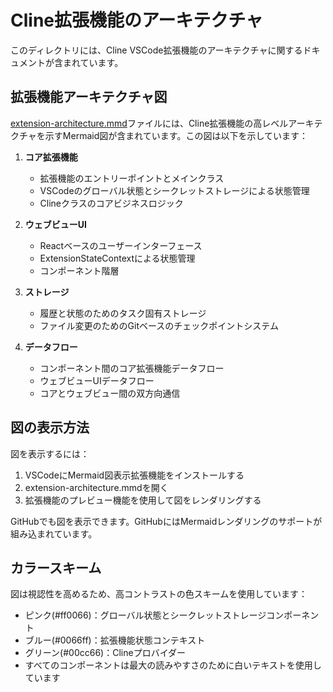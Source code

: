 # Cline拡張機能のアーキテクチャ

このディレクトリには、Cline VSCode拡張機能のアーキテクチャに関するドキュメントが含まれています。

## 拡張機能アーキテクチャ図

[extension-architecture.mmd](./extension-architecture.mmd)ファイルには、Cline拡張機能の高レベルアーキテクチャを示すMermaid図が含まれています。この図は以下を示しています：

1. **コア拡張機能**
   - 拡張機能のエントリーポイントとメインクラス
   - VSCodeのグローバル状態とシークレットストレージによる状態管理
   - Clineクラスのコアビジネスロジック

2. **ウェブビューUI**
   - Reactベースのユーザーインターフェース
   - ExtensionStateContextによる状態管理
   - コンポーネント階層

3. **ストレージ**
   - 履歴と状態のためのタスク固有ストレージ
   - ファイル変更のためのGitベースのチェックポイントシステム

4. **データフロー**
   - コンポーネント間のコア拡張機能データフロー
   - ウェブビューUIデータフロー
   - コアとウェブビュー間の双方向通信

## 図の表示方法

図を表示するには：
1. VSCodeにMermaid図表示拡張機能をインストールする
2. extension-architecture.mmdを開く
3. 拡張機能のプレビュー機能を使用して図をレンダリングする

GitHubでも図を表示できます。GitHubにはMermaidレンダリングのサポートが組み込まれています。

## カラースキーム

図は視認性を高めるため、高コントラストの色スキームを使用しています：
- ピンク(#ff0066)：グローバル状態とシークレットストレージコンポーネント
- ブルー(#0066ff)：拡張機能状態コンテキスト
- グリーン(#00cc66)：Clineプロバイダー
- すべてのコンポーネントは最大の読みやすさのために白いテキストを使用しています

